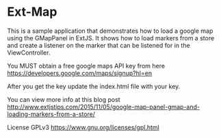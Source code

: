 # Ext-Map

This is a sample application that demonstrates how to load a google map using the GMapPanel in ExtJS.  It shows how to 
load markers from a store and create a listener on the marker that can be listened for in the ViewController.

You MUST obtain a free google maps API key from here https://developers.google.com/maps/signup?hl=en

After you get the key update the index.html file with your key.

You can view more info at this blog post http://www.extjstips.com/2015/11/05/google-map-panel-gmap-and-loading-markers-from-a-store/

License GPLv3 https://www.gnu.org/licenses/gpl.html


